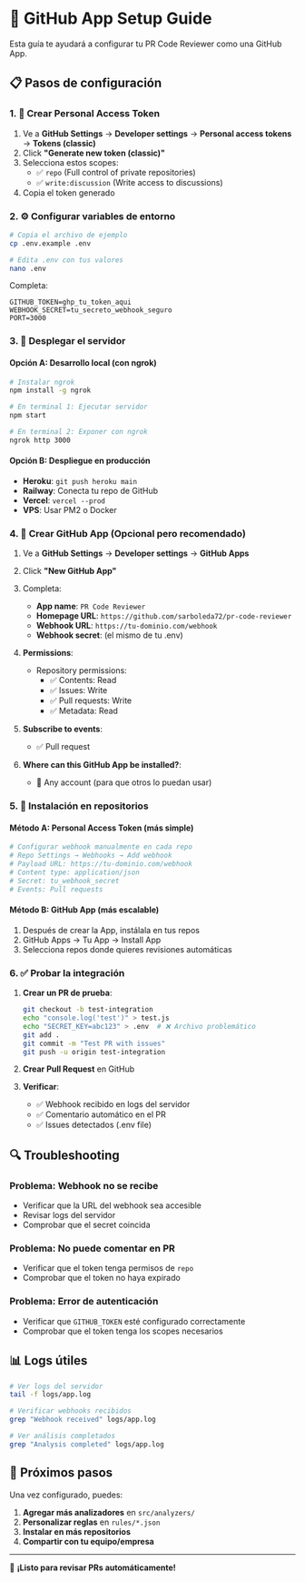 # 🤖 GitHub App Setup Guide

Esta guía te ayudará a configurar tu PR Code Reviewer como una GitHub App.

## 📋 Pasos de configuración

### 1. 🔑 Crear Personal Access Token

1. Ve a **GitHub Settings** → **Developer settings** → **Personal access tokens** → **Tokens (classic)**
2. Click **"Generate new token (classic)"**
3. Selecciona estos scopes:
   - ✅ `repo` (Full control of private repositories)
   - ✅ `write:discussion` (Write access to discussions)
4. Copia el token generado

### 2. ⚙️ Configurar variables de entorno

```bash
# Copia el archivo de ejemplo
cp .env.example .env

# Edita .env con tus valores
nano .env
```

Completa:
```env
GITHUB_TOKEN=ghp_tu_token_aqui
WEBHOOK_SECRET=tu_secreto_webhook_seguro
PORT=3000
```

### 3. 🚀 Desplegar el servidor

#### Opción A: Desarrollo local (con ngrok)
```bash
# Instalar ngrok
npm install -g ngrok

# En terminal 1: Ejecutar servidor
npm start

# En terminal 2: Exponer con ngrok  
ngrok http 3000
```

#### Opción B: Despliegue en producción
- **Heroku**: `git push heroku main`
- **Railway**: Conecta tu repo de GitHub
- **Vercel**: `vercel --prod`
- **VPS**: Usar PM2 o Docker

### 4. 📱 Crear GitHub App (Opcional pero recomendado)

1. Ve a **GitHub Settings** → **Developer settings** → **GitHub Apps**
2. Click **"New GitHub App"**
3. Completa:
   - **App name**: `PR Code Reviewer`
   - **Homepage URL**: `https://github.com/sarboleda72/pr-code-reviewer`
   - **Webhook URL**: `https://tu-dominio.com/webhook`
   - **Webhook secret**: (el mismo de tu .env)

4. **Permissions**:
   - Repository permissions:
     - ✅ Contents: Read
     - ✅ Issues: Write
     - ✅ Pull requests: Write
     - ✅ Metadata: Read

5. **Subscribe to events**:
   - ✅ Pull request

6. **Where can this GitHub App be installed?**:
   - 🔘 Any account (para que otros lo puedan usar)

### 5. 🔧 Instalación en repositorios

#### Método A: Personal Access Token (más simple)
```bash
# Configurar webhook manualmente en cada repo
# Repo Settings → Webhooks → Add webhook
# Payload URL: https://tu-dominio.com/webhook  
# Content type: application/json
# Secret: tu_webhook_secret
# Events: Pull requests
```

#### Método B: GitHub App (más escalable)
1. Después de crear la App, instálala en tus repos
2. GitHub Apps → Tu App → Install App
3. Selecciona repos donde quieres revisiones automáticas

### 6. ✅ Probar la integración

1. **Crear un PR de prueba**:
   ```bash
   git checkout -b test-integration
   echo "console.log('test')" > test.js
   echo "SECRET_KEY=abc123" > .env  # ❌ Archivo problemático  
   git add .
   git commit -m "Test PR with issues"
   git push -u origin test-integration
   ```

2. **Crear Pull Request** en GitHub

3. **Verificar**:
   - ✅ Webhook recibido en logs del servidor
   - ✅ Comentario automático en el PR
   - ✅ Issues detectados (.env file)

## 🔍 Troubleshooting

### Problema: Webhook no se recibe
- Verificar que la URL del webhook sea accesible
- Revisar logs del servidor
- Comprobar que el secret coincida

### Problema: No puede comentar en PR  
- Verificar que el token tenga permisos de `repo`
- Comprobar que el token no haya expirado

### Problema: Error de autenticación
- Verificar que `GITHUB_TOKEN` esté configurado correctamente
- Comprobar que el token tenga los scopes necesarios

## 📊 Logs útiles

```bash
# Ver logs del servidor
tail -f logs/app.log

# Verificar webhooks recibidos
grep "Webhook received" logs/app.log

# Ver análisis completados  
grep "Analysis completed" logs/app.log
```

## 🎯 Próximos pasos

Una vez configurado, puedes:
1. **Agregar más analizadores** en `src/analyzers/`
2. **Personalizar reglas** en `rules/*.json`  
3. **Instalar en más repositorios**
4. **Compartir con tu equipo/empresa**

---

🚀 **¡Listo para revisar PRs automáticamente!**